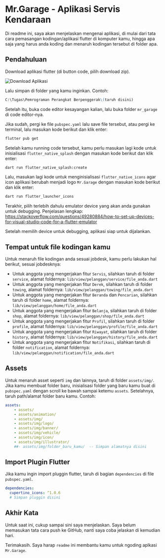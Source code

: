 # Mr.Garage - Aplikasi Servis Kendaraan
Di readme ini, saya akan menjelaskan mengenai aplikasi, di mulai dari tata cara pemasangan kodingan/aplikasi flutter di komputer kamu, hingga apa saja yang harus anda koding dan menaruh kodingan tersebut di folder apa.

## Pendahuluan
Download aplikasi flutter (di button code, pilih download zip).

![Download Aplikasi](https://media.giphy.com/media/v1.Y2lkPTc5MGI3NjExcnpwZ3NzeGxteXZtbHhmcXVtZGhjeWV2c3hrd2E2c3RlM3ZyMGk0cyZlcD12MV9pbnRlcm5hbF9naWZfYnlfaWQmY3Q9Zw/ABwL3b68E26LsqALSX/giphy.gif)

 Lalu simpan di folder yang kamu inginkan. Contoh:

 ```markdown
C:\Tugas\Pemrograman Perangkat Berpenggerak\(taruh disini)
```

Setelah itu, buka code editor kesayangan kalian, lalu buka folder `mr_garage` di code editor-nya.

Jika sudah, pergi ke file `pubspec.yaml` lalu save file tersebut, atau pergi ke terminal, lalu masukan kode berikut dan klik enter:

```markdown
flutter pub get
```

Setelah kamu running code tersebut, kamu perlu masukan lagi kode untuk inisialisasi `flutter_native_splash` dengan masukan kode berikut dan klik enter:

``` markdown
dart run flutter_native_splash:create
```

Lalu, masukan lagi kode untuk menginisialisasi `flutter_native_icons` agar icon aplikasi berubah menjadi logo `Mr.Garage` dengan masukan kode berikut dan klik enter:

``` markdown
dart run flutter_launcher_icons
```

Terakhir, pilih terlebih dahulu emulator device yang akan anda gunakan untuk debugging. Penjelasan lengkap: https://stackoverflow.com/questions/49280884/how-to-set-up-devices-for-visual-studio-code-for-a-flutter-emulator

Setelah memilih device untuk debugging, aplikasi siap untuk dijalankan.

## Tempat untuk file kodingan kamu
Untuk menaruh file kodingan anda sesuai jobdesk, kamu perlu lakukan hal berikut, sesuai jobdesknya:
- Untuk anggota yang mengerjakan fitur `Servis`, silahkan taruh di folder `service`, alamat foldernya: `lib/view/pelanggan/service/file_anda.dart`
- Untuk anggota yang mengerjakan fitur `Derek`, silahkan taruh di folder `towing`, alamat foldernya: `lib/view/pelanggan/towing/file_anda.dart`
- Untuk anggota yang mengerjakan fitur `Beranda` dan `Pencarian`, silahkan taruh di folder `home`, alamat foldernya: `lib/view/pelanggan/home/file_anda.dart`
- Untuk anggota yang mengerjakan fitur `Belanja`, silahkan taruh di folder `shop`, alamat foldernya: `lib/view/pelanggan/shop/file_anda.dart`
- Untuk anggota yang mengerjakan fitur `Profil`, silahkan taruh di folder `profile`, alamat foldernya: `lib/view/pelanggan/profile/file_anda.dart`
- Untuk anggota yang mengerjakan fitur `Riwayat`, silahkan taruh di folder `history`, alamat foldernya: `lib/view/pelanggan/history/file_anda.dart`
- Untuk anggota yang mengerjakan fitur `Notifikasi`, silahkan taruh di folder `notification`, alamat foldernya: `lib/view/pelanggan/notification/file_anda.dart`

## Assets
Untuk menaruh asset seperti `img` dan lainnya, taruh di folder `assets/img/`. Jika kamu membuat folder baru, inisialisasi folder yang baru kamu buat di `pubspec.yaml` dengan scroll ke bawah sampai ketemu `assets`. Setelahnya, taruh path/alamat folder baru kamu. Contoh:

```yaml
assets:
    - assets/
    - assets/animation/
    - assets/img/
    - assets/img/logo/
    - assets/img/banner/
    - assets/img/vehicle/
    - assets/img/icon/
    - assets/img/illustrator/
    ##- assets/img/folder_baru_kamu/  -- Simpan alamatnya disini
```

## Import Plugin Flutter
Jika kamu ingin import pluggin flutter, taruh di bagian `dependencies` di file `pubspec.yaml`.

```yaml
dependencies:
  cupertino_icons: ^1.0.6
  # Simpan pluggin disini
```

## Akhir Kata
Untuk saat ini, cukup sampai sini saya menjelaskan. Saya belum memasukan tata cara push ke GitHub, nanti saya coba jelaskan di kemudian hari.

Terimakasih. Saya harap `readme` ini membantu kamu untuk ngoding aplkasi `Mr.Garage`.
